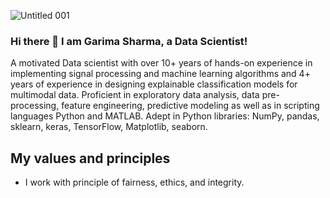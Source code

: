 ![Untitled 001](https://user-images.githubusercontent.com/97305078/185973754-c13e34af-4662-483a-adfc-8e10e3998ccf.jpeg)
### Hi there 👋 I am Garima Sharma, a Data Scientist!
A motivated Data scientist with over 10+ years of hands-on experience in implementing signal processing and machine learning algorithms and 4+ years of experience in designing explainable classification models for multimodal data. Proficient in exploratory data analysis, data pre-processing, feature engineering, predictive modeling as well as in scripting languages Python and MATLAB.  Adept in Python libraries: NumPy, pandas, sklearn, keras, TensorFlow, Matplotlib, seaborn.

## My values and principles
- I work with principle of fairness, ethics, and integrity. 

<!--
**Garimasharma8/Garimasharma8** is a ✨ _special_ ✨ repository because its `README.md` (this file) appears on your GitHub profile.

Here are some ideas to get you started:

- 🔭 I’m currently working on 
- 🌱 I’m currently learning ...
- 👯 I’m looking to collaborate on ...
- 🤔 I’m looking for help with ...
- 💬 Ask me about ...
- 📫 How to reach me: ...
- 😄 Pronouns: ...
- ⚡ Fun fact: ...
-->
